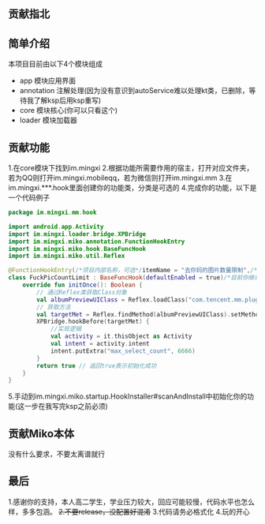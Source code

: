 ## 贡献指北

## 简单介绍
本项目目前由以下4个模块组成
- app 模块应用界面
- annotation 注解处理(因为没有意识到autoService难以处理kt类，已删除，等待我了解ksp后用ksp重写)
- core 模块核心(你可以只看这个)
- loader 模块加载器

## 贡献功能
1.在core模块下找到im.mingxi
2.根据功能所需要作用的宿主，打开对应文件夹，若为QQ则打开im.mingxi.mobileqq，若为微信则打开im.mingxi.mm
3.在im.mingxi.***.hook里面创建你的功能类，分类是可选的
4.完成你的功能，以下是一个代码例子
```kotlin
package im.mingxi.mm.hook

import android.app.Activity
import im.mingxi.loader.bridge.XPBridge
import im.mingxi.miko.annotation.FunctionHookEntry
import im.mingxi.miko.hook.BaseFuncHook
import im.mingxi.miko.util.Reflex

@FunctionHookEntry(/*项目内部名称，可选*/itemName = "去你妈的图片数量限制",/*作用宿主，默认均可作用*/ itemType = FunctionHookEntry.WECHAT_ITEM)
class FuckPicCountLimit : BaseFuncHook(defaultEnabled = true)/*目前你继承im.mingxi.miko.hook下的哪个都没啥用，没写界面，只能默认打开*/ {
    override fun initOnce(): Boolean {
        // 通过Reflex类获取Class对象
        val albumPreviewUIClass = Reflex.loadClass("com.tencent.mm.plugin.gallery.ui.AlbumPreviewUI")
        // 获取方法
        val targetMet = Reflex.findMethod(albumPreviewUIClass).setMethodName("onCreate").get()
        XPBridge.hookBefore(targetMet) {
            //实现逻辑
            val activity = it.thisObject as Activity
            val intent = activity.intent
            intent.putExtra("max_select_count", 6666)
        }
        return true // 返回true表示初始化成功
    }
}
```
5.手动到im.mingxi.miko.startup.HookInstaller#scanAndInstall中初始化你的功能(这一步在我写完ksp之前必须)

## 贡献Miko本体
没有什么要求，不要太离谱就行

## 最后
1.感谢你的支持，本人高二学生，学业压力较大，回应可能较慢，代码水平也怎么样，多多包涵。
~~2.不要release，没配置好混淆~~
3.代码请务必格式化
4.玩的开心
